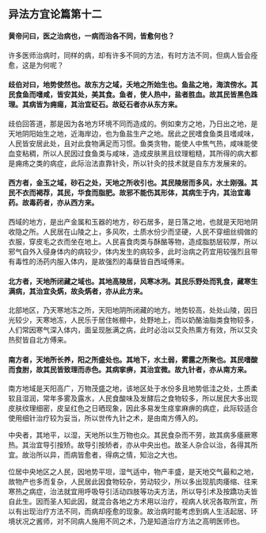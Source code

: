## 异法方宜论篇第十二

#### 黄帝问曰，医之治病也，一病而治各不同，皆愈何也？

许多医师治病时，同样的病，却有许多不同的方法，有时方法不同，但病人皆会痊愈，这是为何呢？

#### 歧伯对曰，地势使然也。故东方之域，夭地之所始生也。鱼盐之地，海滨傍水。其民食鱼而嗜咸，皆安其处，美其食。鱼者，使人热中，盐者胜血。故其民皆黑色跦理。其病皆为痈痬，其治宜砭石。故砭石者亦从东方来。

歧伯回答道，那是因为各地方环境不同而造成的。例如柬方之地，乃日出之地，是天地阴阳始生之地，近海岸边，也为鱼盐生产之地。居此之民嗜食鱼类且嗜咸味，人民皆安居此处，且对此食物满足而习惯。鱼类贪物，能使人中焦气热，咸味能使血变粘稠，所以人民因过食鱼类与咸味，造成皮肤黑且纹理粗糙，其所得的病大都是痈疡之类的病症，此际治法直靠针灸，所以针灸的技术就是自东方发展来的。

#### 西方者，金玉之域，砂石之处，天地之所收引也。其民陵居而多风，水土刚强。其民不衣而褐荐，其民，华食而脂肥。故邪不能伤其形体，其病生于内，其治宜毒药。故毒药者，亦从西方来。

西域的地方，是出产金属和玉器的地方，砂石居多，是日落之地，也就是天阳地阴收隐之所。人民居在山陵之上，多风吹，土质水份少而坚硬，人民不穿细丝绸做的衣服，穿皮毛之衣而坐在地上。人民喜食肉类与酥酪等物，造成脂肪层较厚，所以邪气自外入侵身体内的病较少，体内发生的病较多，此时治病之药宜用较强烈且带有毒性的汤药内服入体内，是故强烈的毒蘖皆自西域傅来。

#### 北方者，天地所闭藏之域也。其地高陵居，风寒冰冽。其民乐野处而乳食，藏寒生满病，其治宜灸焫，故灸焫者，亦从此方来。

北部地区，乃天寒地冻之所，天阳地阴所闭藏的地方。地势较高，处处山陵，因日光较少，天寒地冻，人民乐于居住帐棚中，处野地上，而以奶酪油脂类食物较多，人们常因寒气深入体内，面呈现胀满之病，此时必治以艾灸热熏方有效，所以艾灸热熨皆自北方傅来。

#### 南方者，天地所长养，阳之所盛处也。其地下，水土弱，雾露之所聚也。其民嗜酸而食胕，故其民皆致理而赤色。其病挛痹，其治宜微。故九针者，亦从南方来。

南方地域是天阳高广，万物茂盛之地，该地区处于水份多且地势低洼之处，土质柔软且湿润，常年多雾及露水，人民食酸味及发酵后之食物较多，所以居民大多出现皮肤纹理细密，皮呈红色之日晒现象，因此多易发生痉挛麻痹的病症，此际较适合使用细针治疗较为妥当，所以世传九针之术，是由南方傅入的。

中央者，其地平，以湿，天地所以生万物也众。其民食杂而不劳，故其病多痿厥寒热。其治宜导引按矫。故导引按矫者，亦从中央出也。故圣人杂合以治，各得其所宜。故治所以异，而病皆愈者，得病之情，知治之大也。

位居中央地区之人民，因地势平坦，湿气适中，物产丰盛，是天地交气最和之地，故物产也多而复杂，人民居此因食物较杂，劳动较少，所以多出现肌肉痿缩、往来寒热之病症，治法就宜用呼吸导引活动四肢等功夫方法，所以导引术及按蹻功夫皆自此生。因而圣人知此因，就混合各地之方术用以治疗，视病人状况各取所宜，所以有出现治疗方法不同，而病却痊愈的现象。故治病时能考虑到病人生活起居、环境状况之酱师，对不同病人施用不同之术，乃是知道治疗方法之高明医师也。